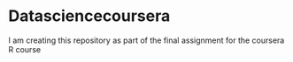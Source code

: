 # Datasciencecoursera
I am creating this repository as part of the final assignment for the coursera R course 
